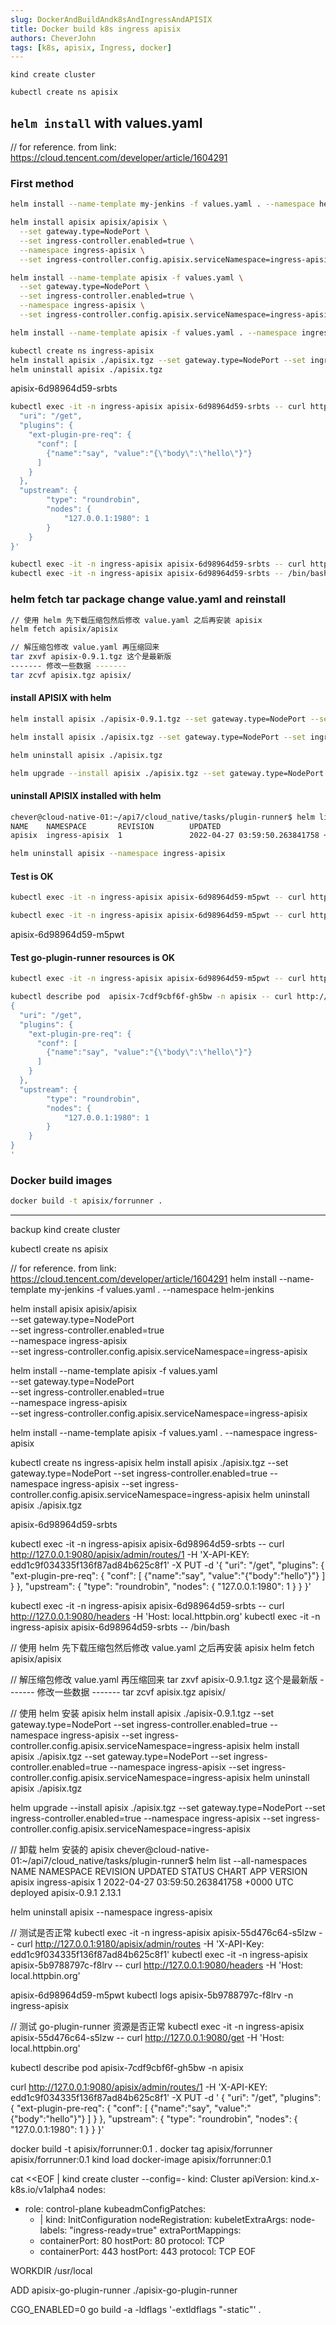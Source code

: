 ```yaml
---
slug: DockerAndBuildAndk8sAndIngressAndAPISIX
title: Docker build k8s ingress apisix
authors: CheverJohn
tags: [k8s, apisix, Ingress, docker]
---
```


```
kind create cluster

kubectl create ns apisix
```



## `helm install` with values.yaml

// for reference. from link: https://cloud.tencent.com/developer/article/1604291

### First method

```sh
helm install --name-template my-jenkins -f values.yaml . --namespace helm-jenkins
```

```sh
helm install apisix apisix/apisix \
  --set gateway.type=NodePort \
  --set ingress-controller.enabled=true \
  --namespace ingress-apisix \
  --set ingress-controller.config.apisix.serviceNamespace=ingress-apisix
```

```sh
helm install --name-template apisix -f values.yaml \
  --set gateway.type=NodePort \
  --set ingress-controller.enabled=true \
  --namespace ingress-apisix \
  --set ingress-controller.config.apisix.serviceNamespace=ingress-apisix
```

```sh
helm install --name-template apisix -f values.yaml . --namespace ingress-apisix
```

```sh
kubectl create ns ingress-apisix
helm install apisix ./apisix.tgz --set gateway.type=NodePort --set ingress-controller.enabled=true --namespace ingress-apisix --set ingress-controller.config.apisix.serviceNamespace=ingress-apisix
helm uninstall apisix ./apisix.tgz
```


apisix-6d98964d59-srbts

```sh
kubectl exec -it -n ingress-apisix apisix-6d98964d59-srbts -- curl http://127.0.0.1:9080/apisix/admin/routes/1 -H 'X-API-KEY: edd1c9f034335f136f87ad84b625c8f1' -X PUT -d '{
  "uri": "/get",
  "plugins": {
    "ext-plugin-pre-req": {
      "conf": [
        {"name":"say", "value":"{\"body\":\"hello\"}"}
      ]
    }
  },
  "upstream": {
        "type": "roundrobin",
        "nodes": {
            "127.0.0.1:1980": 1
        }
    }
}'
```

```sh
kubectl exec -it -n ingress-apisix apisix-6d98964d59-srbts -- curl http://127.0.0.1:9080/headers -H 'Host: local.httpbin.org'
kubectl exec -it -n ingress-apisix apisix-6d98964d59-srbts -- /bin/bash
```

### helm fetch tar package change value.yaml and reinstall

```sh
// 使用 helm 先下载压缩包然后修改 value.yaml 之后再安装 apisix
helm fetch apisix/apisix
```

```sh
// 解压缩包修改 value.yaml 再压缩回来
tar zxvf apisix-0.9.1.tgz 这个是最新版
------- 修改一些数据 -------
tar zcvf apisix.tgz apisix/
```

#### install APISIX with helm

```sh
helm install apisix ./apisix-0.9.1.tgz --set gateway.type=NodePort --set ingress-controller.enabled=true --namespace ingress-apisix --set ingress-controller.config.apisix.serviceNamespace=ingress-apisix
```

```sh
helm install apisix ./apisix.tgz --set gateway.type=NodePort --set ingress-controller.enabled=true --namespace ingress-apisix --set ingress-controller.config.apisix.serviceNamespace=ingress-apisix
```

```sh
helm uninstall apisix ./apisix.tgz
```

```sh
helm upgrade --install apisix ./apisix.tgz --set gateway.type=NodePort --set ingress-controller.enabled=true --namespace ingress-apisix --set ingress-controller.config.apisix.serviceNamespace=ingress-apisix
```

#### uninstall APISIX installed with helm

```sh
chever@cloud-native-01:~/api7/cloud_native/tasks/plugin-runner$ helm list --all-namespaces
NAME    NAMESPACE       REVISION        UPDATED                                 STATUS          CHART           APP VERSION
apisix  ingress-apisix  1               2022-04-27 03:59:50.263841758 +0000 UTC deployed        apisix-0.9.1    2.13.1
```

```sh
helm uninstall apisix --namespace ingress-apisix
```

#### Test is OK

```sh
kubectl exec -it -n ingress-apisix apisix-6d98964d59-m5pwt -- curl http://127.0.0.1:9180/apisix/admin/routes -H 'X-API-Key: edd1c9f034335f136f87ad84b625c8f1'
```

```sh
kubectl exec -it -n ingress-apisix apisix-6d98964d59-m5pwt -- curl http://127.0.0.1:9080/headers -H 'Host: local.httpbin.org'
```

apisix-6d98964d59-m5pwt

#### Test go-plugin-runner resources is OK

```sh
kubectl exec -it -n ingress-apisix apisix-6d98964d59-m5pwt -- curl http://127.0.0.1:9080/get -H 'Host: plugin.runner.org'
```

```sh
kubectl describe pod  apisix-7cdf9cbf6f-gh5bw -n apisix -- curl http://127.0.0.1:9080/apisix/admin/routes/1 -H 'X-API-KEY: edd1c9f034335f136f87ad84b625c8f1' -X PUT -d '
{
  "uri": "/get",
  "plugins": {
    "ext-plugin-pre-req": {
      "conf": [
        {"name":"say", "value":"{\"body\":\"hello\"}"}
      ]
    }
  },
  "upstream": {
        "type": "roundrobin",
        "nodes": {
            "127.0.0.1:1980": 1
        }
    }
}
'
```



### Docker build images

```sh
docker build -t apisix/forrunner .
```

-------------------------------------------------
backup
kind create cluster

kubectl create ns apisix

// for reference. from link: https://cloud.tencent.com/developer/article/1604291
helm install --name-template my-jenkins -f values.yaml . --namespace helm-jenkins

helm install apisix apisix/apisix \
  --set gateway.type=NodePort \
  --set ingress-controller.enabled=true \
  --namespace ingress-apisix \
  --set ingress-controller.config.apisix.serviceNamespace=ingress-apisix

helm install --name-template apisix -f values.yaml \
  --set gateway.type=NodePort \
  --set ingress-controller.enabled=true \
  --namespace ingress-apisix \
  --set ingress-controller.config.apisix.serviceNamespace=ingress-apisix

helm install --name-template apisix -f values.yaml . --namespace ingress-apisix

kubectl create ns ingress-apisix
helm install apisix ./apisix.tgz --set gateway.type=NodePort --set ingress-controller.enabled=true --namespace ingress-apisix --set ingress-controller.config.apisix.serviceNamespace=ingress-apisix
helm uninstall apisix ./apisix.tgz


apisix-6d98964d59-srbts

kubectl exec -it -n ingress-apisix apisix-6d98964d59-srbts -- curl http://127.0.0.1:9080/apisix/admin/routes/1 -H 'X-API-KEY: edd1c9f034335f136f87ad84b625c8f1' -X PUT -d '{
  "uri": "/get",
  "plugins": {
    "ext-plugin-pre-req": {
      "conf": [
        {"name":"say", "value":"{\"body\":\"hello\"}"}
      ]
    }
  },
  "upstream": {
        "type": "roundrobin",
        "nodes": {
            "127.0.0.1:1980": 1
        }
    }
}'

kubectl exec -it -n ingress-apisix apisix-6d98964d59-srbts -- curl http://127.0.0.1:9080/headers -H 'Host: local.httpbin.org'
kubectl exec -it -n ingress-apisix apisix-6d98964d59-srbts -- /bin/bash

// 使用 helm 先下载压缩包然后修改 value.yaml 之后再安装 apisix
helm fetch apisix/apisix

// 解压缩包修改 value.yaml 再压缩回来
tar zxvf apisix-0.9.1.tgz 这个是最新版
------- 修改一些数据 -------
tar zcvf apisix.tgz apisix/

// 使用 helm 安装 apisix
helm install apisix ./apisix-0.9.1.tgz --set gateway.type=NodePort --set ingress-controller.enabled=true --namespace ingress-apisix --set ingress-controller.config.apisix.serviceNamespace=ingress-apisix
helm install apisix ./apisix.tgz --set gateway.type=NodePort --set ingress-controller.enabled=true --namespace ingress-apisix --set ingress-controller.config.apisix.serviceNamespace=ingress-apisix
helm uninstall apisix ./apisix.tgz

helm upgrade --install apisix ./apisix.tgz --set gateway.type=NodePort --set ingress-controller.enabled=true --namespace ingress-apisix --set ingress-controller.config.apisix.serviceNamespace=ingress-apisix

// 卸载 helm 安装的 apisix
chever@cloud-native-01:~/api7/cloud_native/tasks/plugin-runner$ helm list --all-namespaces
NAME    NAMESPACE       REVISION        UPDATED                                 STATUS          CHART           APP VERSION
apisix  ingress-apisix  1               2022-04-27 03:59:50.263841758 +0000 UTC deployed        apisix-0.9.1    2.13.1


helm uninstall apisix --namespace ingress-apisix

// 测试是否正常
kubectl exec -it -n ingress-apisix apisix-55d476c64-s5lzw -- curl http://127.0.0.1:9180/apisix/admin/routes -H 'X-API-Key: edd1c9f034335f136f87ad84b625c8f1'
kubectl exec -it -n ingress-apisix apisix-5b9788797c-f8lrv -- curl http://127.0.0.1:9080/headers -H 'Host: local.httpbin.org'

apisix-6d98964d59-m5pwt
kubectl  logs apisix-5b9788797c-f8lrv -n ingress-apisix

// 测试 go-plugin-runner 资源是否正常
kubectl exec -it -n ingress-apisix apisix-55d476c64-s5lzw -- curl http://127.0.0.1:9080/get -H 'Host: local.httpbin.org'

kubectl describe pod  apisix-7cdf9cbf6f-gh5bw -n apisix


curl http://127.0.0.1:9080/apisix/admin/routes/1 -H 'X-API-KEY: edd1c9f034335f136f87ad84b625c8f1' -X PUT -d '
{
  "uri": "/get",
  "plugins": {
    "ext-plugin-pre-req": {
      "conf": [
        {"name":"say", "value":"{\"body\":\"hello\"}"}
      ]
    }
  },
  "upstream": {
        "type": "roundrobin",
        "nodes": {
            "127.0.0.1:1980": 1
        }
    }
}'

docker build -t apisix/forrunner:0.1 .
docker tag apisix/forrunner apisix/forrunner:0.1
kind  load docker-image apisix/forrunner:0.1


cat <<EOF | kind create cluster --config=-
kind: Cluster
apiVersion: kind.x-k8s.io/v1alpha4
nodes:
- role: control-plane
  kubeadmConfigPatches:
  - |
    kind: InitConfiguration
    nodeRegistration:
      kubeletExtraArgs:
        node-labels: "ingress-ready=true"
  extraPortMappings:
  - containerPort: 80
    hostPort: 80
    protocol: TCP
  - containerPort: 443
    hostPort: 443
    protocol: TCP
EOF


WORKDIR /usr/local

ADD apisix-go-plugin-runner ./apisix-go-plugin-runner


CGO_ENABLED=0 go build -a -ldflags '-extldflags "-static"' .